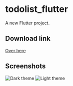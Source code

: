 # todolist_flutter

A new Flutter project.

## Download link

[Over here](https://github.com/Bachar-official/todolist_flutter/blob/homework/1/files/app.apk)

## Screenshots

![Dark theme](https://github.com/Bachar-official/todolist_flutter/blob/homework/1/files/scr2.png?raw=true)
![Light theme](https://github.com/Bachar-official/todolist_flutter/blob/homework/1/files/scr2.png?raw=true)